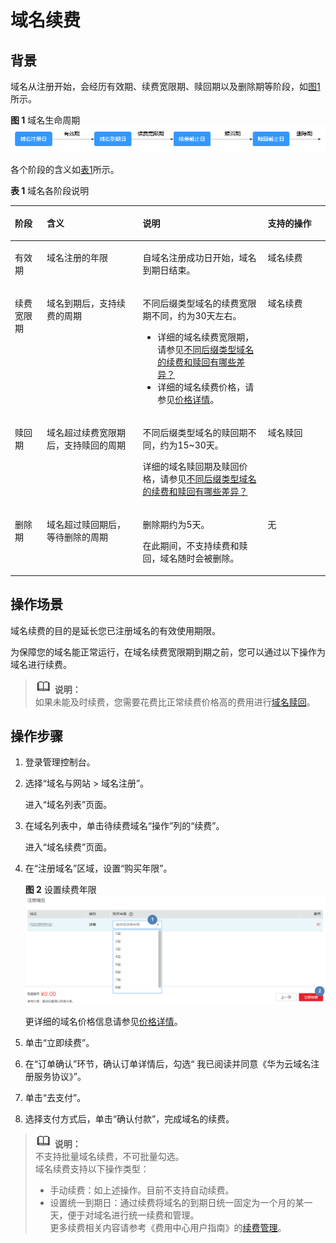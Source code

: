 # 域名续费<a name="domain_ug_330008"></a>

## 背景<a name="section15517042231"></a>

域名从注册开始，会经历有效期、续费宽限期、赎回期以及删除期等阶段，如[图1](#fig574611520314)所示。

**图 1**  域名生命周期<a name="fig574611520314"></a>  
![](figures/域名生命周期.png "域名生命周期")

各个阶段的含义如[表1](#table18229123812269)所示。

**表 1**  域名各阶段说明

<a name="table18229123812269"></a>
<table><thead align="left"><tr id="row42301386265"><th class="cellrowborder" valign="top" width="10.14%" id="mcps1.2.5.1.1"><p id="p132301538152615"><a name="p132301538152615"></a><a name="p132301538152615"></a>阶段</p>
</th>
<th class="cellrowborder" valign="top" width="30.42%" id="mcps1.2.5.1.2"><p id="p92305381261"><a name="p92305381261"></a><a name="p92305381261"></a>含义</p>
</th>
<th class="cellrowborder" valign="top" width="39.7%" id="mcps1.2.5.1.3"><p id="p162304389267"><a name="p162304389267"></a><a name="p162304389267"></a>说明</p>
</th>
<th class="cellrowborder" valign="top" width="19.74%" id="mcps1.2.5.1.4"><p id="p102304381264"><a name="p102304381264"></a><a name="p102304381264"></a>支持的操作</p>
</th>
</tr>
</thead>
<tbody><tr id="row1323013383263"><td class="cellrowborder" valign="top" width="10.14%" headers="mcps1.2.5.1.1 "><p id="p14230133813265"><a name="p14230133813265"></a><a name="p14230133813265"></a>有效期</p>
</td>
<td class="cellrowborder" valign="top" width="30.42%" headers="mcps1.2.5.1.2 "><p id="p192308388264"><a name="p192308388264"></a><a name="p192308388264"></a>域名注册的年限</p>
</td>
<td class="cellrowborder" valign="top" width="39.7%" headers="mcps1.2.5.1.3 "><p id="p2023053817269"><a name="p2023053817269"></a><a name="p2023053817269"></a>自域名注册成功日开始，域名到期日结束。</p>
</td>
<td class="cellrowborder" valign="top" width="19.74%" headers="mcps1.2.5.1.4 "><p id="p32301638152610"><a name="p32301638152610"></a><a name="p32301638152610"></a>域名续费</p>
</td>
</tr>
<tr id="row2230183816268"><td class="cellrowborder" valign="top" width="10.14%" headers="mcps1.2.5.1.1 "><p id="p202301938172617"><a name="p202301938172617"></a><a name="p202301938172617"></a>续费宽限期</p>
</td>
<td class="cellrowborder" valign="top" width="30.42%" headers="mcps1.2.5.1.2 "><p id="p10230193892614"><a name="p10230193892614"></a><a name="p10230193892614"></a>域名到期后，支持续费的周期</p>
</td>
<td class="cellrowborder" valign="top" width="39.7%" headers="mcps1.2.5.1.3 "><p id="p123456392303"><a name="p123456392303"></a><a name="p123456392303"></a>不同后缀类型域名的续费宽限期不同，约为30天左右。</p>
<a name="ul11236756143010"></a><a name="ul11236756143010"></a><ul id="ul11236756143010"><li>详细的域名续费宽限期，请参见<a href="https://support.huaweicloud.com/domain_faq/domain_faq_0018.html" target="_blank" rel="noopener noreferrer">不同后缀类型域名的续费和赎回有哪些差异？</a></li><li>详细的域名续费价格，请参见<a href="https://www.huaweicloud.com/pricing.html#/domains" target="_blank" rel="noopener noreferrer">价格详情</a>。</li></ul>
</td>
<td class="cellrowborder" valign="top" width="19.74%" headers="mcps1.2.5.1.4 "><p id="p2230203822613"><a name="p2230203822613"></a><a name="p2230203822613"></a>域名续费</p>
</td>
</tr>
<tr id="row123018388264"><td class="cellrowborder" valign="top" width="10.14%" headers="mcps1.2.5.1.1 "><p id="p8230838182617"><a name="p8230838182617"></a><a name="p8230838182617"></a>赎回期</p>
</td>
<td class="cellrowborder" valign="top" width="30.42%" headers="mcps1.2.5.1.2 "><p id="p723023810269"><a name="p723023810269"></a><a name="p723023810269"></a>域名超过续费宽限期后，支持赎回的周期</p>
</td>
<td class="cellrowborder" valign="top" width="39.7%" headers="mcps1.2.5.1.3 "><p id="p42301938112612"><a name="p42301938112612"></a><a name="p42301938112612"></a>不同后缀类型域名的赎回期不同，约为15~30天。</p>
<p id="p14676111783319"><a name="p14676111783319"></a><a name="p14676111783319"></a>详细的域名赎回期及赎回价格，请参见<a href="https://support.huaweicloud.com/domain_faq/domain_faq_0018.html" target="_blank" rel="noopener noreferrer">不同后缀类型域名的续费和赎回有哪些差异？</a></p>
</td>
<td class="cellrowborder" valign="top" width="19.74%" headers="mcps1.2.5.1.4 "><p id="p112301438192616"><a name="p112301438192616"></a><a name="p112301438192616"></a>域名赎回</p>
</td>
</tr>
<tr id="row021216547331"><td class="cellrowborder" valign="top" width="10.14%" headers="mcps1.2.5.1.1 "><p id="p1021385443318"><a name="p1021385443318"></a><a name="p1021385443318"></a>删除期</p>
</td>
<td class="cellrowborder" valign="top" width="30.42%" headers="mcps1.2.5.1.2 "><p id="p1213354193315"><a name="p1213354193315"></a><a name="p1213354193315"></a>域名超过赎回期后，等待删除的周期</p>
</td>
<td class="cellrowborder" valign="top" width="39.7%" headers="mcps1.2.5.1.3 "><p id="p3120243143418"><a name="p3120243143418"></a><a name="p3120243143418"></a>删除期约为5天。</p>
<p id="p10279228203410"><a name="p10279228203410"></a><a name="p10279228203410"></a>在此期间，不支持续费和赎回，域名随时会被删除。</p>
</td>
<td class="cellrowborder" valign="top" width="19.74%" headers="mcps1.2.5.1.4 "><p id="p19213054133311"><a name="p19213054133311"></a><a name="p19213054133311"></a>无</p>
</td>
</tr>
</tbody>
</table>

## 操作场景<a name="section132164413515"></a>

域名续费的目的是延长您已注册域名的有效使用期限。

为保障您的域名能正常运行，在域名续费宽限期到期之前，您可以通过以下操作为域名进行续费。

>![](public_sys-resources/icon-note.gif) **说明：**   
>如果未能及时续费，您需要花费比正常续费价格高的费用进行[域名赎回](域名赎回.md)。  

## 操作步骤<a name="section688255814510"></a>

1.  登录管理控制台。
2.  选择“域名与网站 \> 域名注册”。

    进入“域名列表”页面。

3.  在域名列表中，单击待续费域名“操作”列的“续费”。

    进入“域名续费”页面。

4.  在“注册域名”区域，设置“购买年限”。

    **图 2**  设置续费年限<a name="fig16141113775612"></a>  
    ![](figures/设置续费年限.png "设置续费年限")

    更详细的域名价格信息请参见[价格详情](https://www.huaweicloud.com/pricing.html#/domains)。

5.  单击“立即续费”。
6.  在“订单确认”环节，确认订单详情后，勾选“ 我已阅读并同意《华为云域名注册服务协议》”。
7.  单击“去支付”。
8.  选择支付方式后，单击“确认付款”，完成域名的续费。

>![](public_sys-resources/icon-note.gif) **说明：**   
>不支持批量域名续费，不可批量勾选。  
>域名续费支持以下操作类型：  
>-   手动续费：如上述操作。目前不支持自动续费。  
>-   设置统一到期日：通过续费将域名的到期日统一固定为一个月的某一天，便于对域名进行统一续费和管理。  
>更多续费相关内容请参考《费用中心用户指南》的[续费管理](https://support.huaweicloud.com/usermanual-billing/zh-cn_topic_0071343164.html)。  

